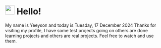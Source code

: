  <h1>
    <img src="https://emojis.slackmojis.com/emojis/images/1643510097/45343/hi.gif?1643510097" width="30"/> 
    Hello!
 </h1>
 <p>
    My name is Yeeyson and today is Tuesday, 17 December 2024
    Thanks for visiting my profile, I have some test projects going on others are done learning projects and others are real projects.
    Feel free to watch and use them.
 </p>
